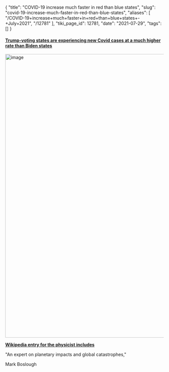 {
    "title": "COVID-19 increase much faster in red than blue states",
    "slug": "covid-19-increase-much-faster-in-red-than-blue-states",
    "aliases": [
        "/COVID-19+increase+much+faster+in+red+than+blue+states+-+July+2021",
        "/12781"
    ],
    "tiki_page_id": 12781,
    "date": "2021-07-29",
    "tags": []
}


#### [Trump-voting states are experiencing new Covid cases at a much higher rate than Biden states](https://boingboing.net/2021/07/29/trump-voting-states-are-experiencing-new-covid-cases-at-a-much-higher-rate-than-biden-states.html?utm_source=rss&utm_medium=rss&utm_campaign=trump-voting-states-are-experiencing-new-covid-cases-at-a-much-higher-rate-than-biden-states)

<img src="https://d1bk1kqxc0sym.cloudfront.net/attachments/jpeg/red-blue-covid-increase.jfif" alt="image" width="900">

 **[Wikipedia entry for the physicist includes](https://en.wikipedia.org/wiki/Mark_Boslough)** 

"An expert on planetary impacts and global catastrophes,"

Mark Boslough